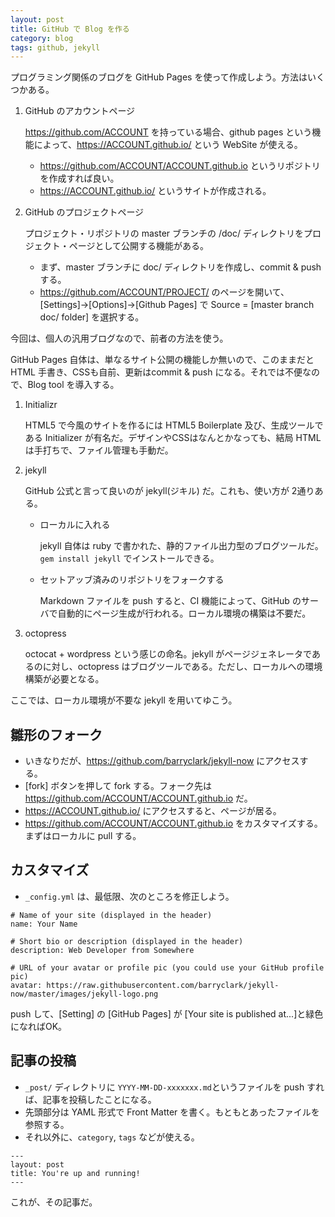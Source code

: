 ```yaml
---
layout: post
title: GitHub で Blog を作る
category: blog
tags: github, jekyll
---
```


プログラミング関係のブログを GitHub Pages を使って作成しよう。方法はいくつかある。

1. GitHub のアカウントページ

    https://github.com/ACCOUNT を持っている場合、github pages という機能によって、https://ACCOUNT.github.io/ という WebSite が使える。

    * https://github.com/ACCOUNT/ACCOUNT.github.io というリポジトリを作成すれば良い。
    * https://ACCOUNT.github.io/ というサイトが作成される。

1. GitHub のプロジェクトページ

    プロジェクト・リポジトリの master ブランチの /doc/ ディレクトリをプロジェクト・ページとして公開する機能がある。

    * まず、master ブランチに doc/ ディレクトリを作成し、commit & push する。
    * https://github.com/ACCOUNT/PROJECT/ のページを開いて、[Settings]→[Options]→[Github Pages] で Source = [master branch doc/ folder] を選択する。

今回は、個人の汎用ブログなので、前者の方法を使う。

GitHub Pages 自体は、単なるサイト公開の機能しか無いので、このままだと HTML 手書き、CSSも自前、更新はcommit & push になる。それでは不便なので、Blog tool を導入する。

1. Initializr

    HTML5 で今風のサイトを作るには HTML5 Boilerplate 及び、生成ツールである Initializer が有名だ。デザインやCSSはなんとかなっても、結局 HTML は手打ちで、ファイル管理も手動だ。

1. jekyll

    GitHub 公式と言って良いのが jekyll(ジキル) だ。これも、使い方が 2通りある。

    * ローカルに入れる

        jekyll 自体は ruby で書かれた、静的ファイル出力型のブログツールだ。`gem install jekyll` でインストールできる。

    * セットアッブ済みのリポジトリをフォークする
    
        Markdown ファイルを push すると、CI 機能によって、GitHub のサーバで自動的にページ生成が行われる。ローカル環境の構築は不要だ。

1. octopress

    octocat + wordpress という感じの命名。jekyll がページジェネレータであるのに対し、octopress はブログツールである。ただし、ローカルへの環境構築が必要となる。

ここでは、ローカル環境が不要な jekyll を用いてゆこう。

## 雛形のフォーク

* いきなりだが、https://github.com/barryclark/jekyll-now にアクセスする。
* [fork] ボタンを押して fork する。フォーク先は https://github.com/ACCOUNT/ACCOUNT.github.io だ。
* https://ACCOUNT.github.io/ にアクセスすると、ページが居る。
* https://github.com/ACCOUNT/ACCOUNT.github.io をカスタマイズする。まずはローカルに pull する。

## カスタマイズ

* `_config.yml` は、最低限、次のところを修正しよう。
   
```
# Name of your site (displayed in the header)
name: Your Name

# Short bio or description (displayed in the header)
description: Web Developer from Somewhere

# URL of your avatar or profile pic (you could use your GitHub profile pic)
avatar: https://raw.githubusercontent.com/barryclark/jekyll-now/master/images/jekyll-logo.png
```

push して、[Setting] の [GitHub Pages] が [Your site is published at...]と緑色になればOK。

## 記事の投稿

* `_post/` ディレクトリに `YYYY-MM-DD-xxxxxxx.md`というファイルを push すれば、記事を投稿したことになる。
* 先頭部分は YAML 形式で Front Matter を書く。もともとあったファイルを参照する。
* それ以外に、`category`, `tags` などが使える。 
```
---
layout: post
title: You're up and running!
---
```



これが、その記事だ。

